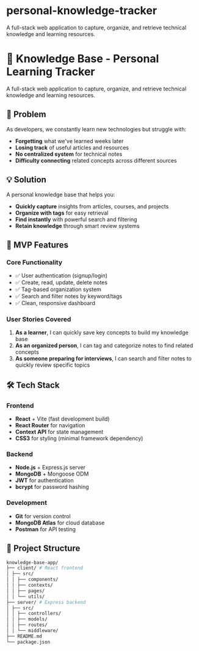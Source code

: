 # personal-knowledge-tracker
A full-stack web application to capture, organize, and retrieve technical knowledge and learning resources.

# 🧠 Knowledge Base - Personal Learning Tracker

A full-stack web application to capture, organize, and retrieve technical knowledge and learning resources.

## 🎯 Problem

As developers, we constantly learn new technologies but struggle with:
- **Forgetting** what we've learned weeks later
- **Losing track** of useful articles and resources  
- **No centralized system** for technical notes
- **Difficulty connecting** related concepts across different sources

## 💡 Solution

A personal knowledge base that helps you:
- **Quickly capture** insights from articles, courses, and projects
- **Organize with tags** for easy retrieval
- **Find instantly** with powerful search and filtering
- **Retain knowledge** through smart review systems

## 🚀 MVP Features

### Core Functionality
- ✅ User authentication (signup/login)
- ✅ Create, read, update, delete notes
- ✅ Tag-based organization system
- ✅ Search and filter notes by keyword/tags
- ✅ Clean, responsive dashboard

### User Stories Covered
1. **As a learner**, I can quickly save key concepts to build my knowledge base
2. **As an organized person**, I can tag and categorize notes to find related concepts
3. **As someone preparing for interviews**, I can search and filter notes to quickly review specific topics

## 🛠️ Tech Stack

### Frontend
- **React** + Vite (fast development build)
- **React Router** for navigation
- **Context API** for state management
- **CSS3** for styling (minimal framework dependency)

### Backend  
- **Node.js** + Express.js server
- **MongoDB** + Mongoose ODM
- **JWT** for authentication
- **bcrypt** for password hashing

### Development
- **Git** for version control
- **MongoDB Atlas** for cloud database
- **Postman** for API testing

## 📁 Project Structure
``` bash
knowledge-base-app/
├── client/ # React frontend
│ ├── src/
│ │ ├── components/
│ │ ├── contexts/
│ │ ├── pages/
│ │ └── utils/
├── server/ # Express backend
│ ├── src/
│ │ ├── controllers/
│ │ ├── models/
│ │ ├── routes/
│ │ └── middleware/
├── README.md
└── package.json
```
